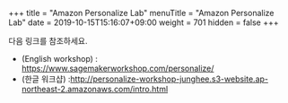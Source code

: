 +++
title = "Amazon Personalize Lab"
menuTitle = "Amazon Personalize Lab"
date = 2019-10-15T15:16:07+09:00
weight = 701
hidden = false
+++
<br>

다음 링크를 참조하세요.

- (English workshop) : https://www.sagemakerworkshop.com/personalize/
- (한글 워크샵) :http://personalize-workshop-junghee.s3-website.ap-northeast-2.amazonaws.com/intro.html
